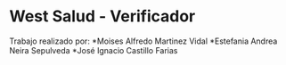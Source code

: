 # West Salud - Verificador
Trabajo realizado por: 
*Moises Alfredo Martinez Vidal 
*Estefania Andrea Neira Sepulveda 
*José Ignacio Castillo Farias
